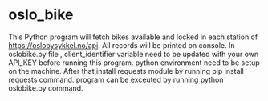 # oslo_bike
This Python program will fetch bikes available and locked in each station of https://oslobysykkel.no/api.
All records will be printed on console.
In oslobike.py file , client_identifier variable need to be updated with your own API_KEY before running this program.
python environment need to be setup on the machine.
After that,install requests module by running pip install requests command.
program can be exceuted by running python oslobike.py command.
